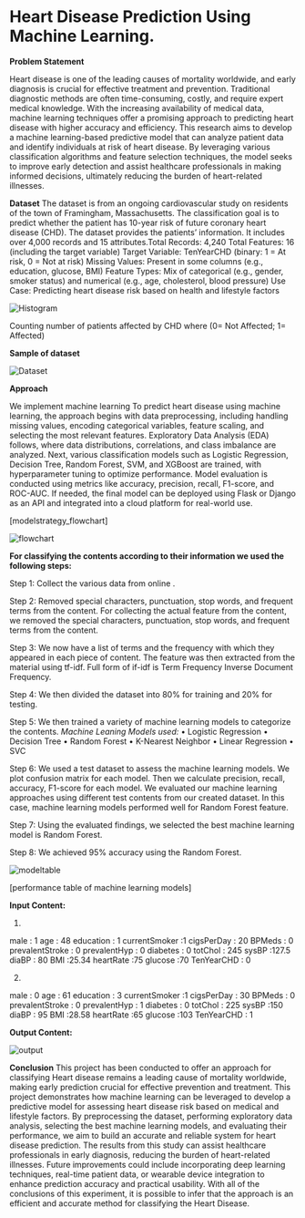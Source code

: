 # Heart Disease Prediction Using Machine Learning.

**Problem Statement**

Heart disease is one of the leading causes of mortality worldwide, and early diagnosis is crucial for effective treatment and prevention. Traditional diagnostic methods are often time-consuming, costly, and require expert medical knowledge. With the increasing availability of medical data, machine learning techniques offer a promising approach to predicting heart disease with higher accuracy and efficiency. This research aims to develop a machine learning-based predictive model that can analyze patient data and identify individuals at risk of heart disease. By leveraging various classification algorithms and feature selection techniques, the model seeks to improve early detection and assist healthcare professionals in making informed decisions, ultimately reducing the burden of heart-related illnesses.

**Dataset**
The dataset is from an ongoing cardiovascular study on residents of the town of Framingham, Massachusetts. The classification goal is to predict whether the patient has 10-year risk of future coronary heart disease (CHD). The dataset provides the patients’ information. It includes over 4,000 records and 15 attributes.Total Records: 4,240
Total Features: 16 (including the target variable)
Target Variable: TenYearCHD (binary: 1 = At risk, 0 = Not at risk)
Missing Values: Present in some columns (e.g., education, glucose, BMI)
Feature Types: Mix of categorical (e.g., gender, smoker status) and numerical (e.g., age, cholesterol, blood pressure)
Use Case: Predicting heart disease risk based on health and lifestyle factors

![Histogram](https://github.com/user-attachments/assets/1d66f71c-88a9-407d-86c2-807d1ab99cee)

Counting number of patients affected by CHD where (0= Not Affected; 1= Affected)

**Sample of dataset**


![Dataset](https://github.com/user-attachments/assets/781d138d-36b3-4f5a-a4ef-f419c94cda80)

**Approach**

We implement machine learning To predict heart disease using machine learning, the approach begins with data preprocessing, including handling missing values, encoding categorical variables, feature scaling, and selecting the most relevant features. Exploratory Data Analysis (EDA) follows, where data distributions, correlations, and class imbalance are analyzed. Next, various classification models such as Logistic Regression, Decision Tree, Random Forest, SVM, and XGBoost are trained, with hyperparameter tuning to optimize performance. Model evaluation is conducted using metrics like accuracy, precision, recall, F1-score, and ROC-AUC. If needed, the final model can be deployed using Flask or Django as an API and integrated into a cloud platform for real-world use.

[modelstrategy_flowchart]

![flowchart](https://github.com/user-attachments/assets/fb1f2f41-5989-4507-8b68-837bb1a15416)

**For classifying the contents according to their information we used the following steps:**

Step 1: Collect the various data from online .

Step 2: Removed special characters, punctuation, stop words, and frequent terms from the content. For collecting the actual feature from the content, we removed the special characters, punctuation, stop words, and frequent terms from the content. 

Step 3: We now have a list of terms and the frequency with which they appeared in each piece of content. The feature was then extracted from the material using tf-idf. Full form of if-idf is Term Frequency Inverse Document Frequency. 

Step 4: We then divided the dataset into 80% for training and 20% for testing. 

Step 5: We then trained a variety of machine learning models to categorize the contents. 
*Machine Leaning Models used:*
•	Logistic Regression
•	Decision Tree
•	Random Forest
•	K-Nearest Neighbor
•	Linear Regression
•	SVC

Step 6: We used a test dataset to assess the machine learning models. We plot confusion matrix for each model. Then we calculate precision, recall, accuracy, F1-score for each model. We evaluated our machine learning approaches using different test contents from our created dataset. In this case, machine learning models performed well for Random Forest feature. 

Step 7: Using the evaluated findings, we selected the best machine learning model is Random Forest. 

Step 8: We achieved 95% accuracy using the Random Forest.

![modeltable](https://github.com/user-attachments/assets/bc587548-6235-4372-ba86-3b0fc38549a5)

[performance table of machine learning models]



**Input Content:**

1. 

male : 1
age : 48
education : 1
currentSmoker :1
cigsPerDay : 20
BPMeds : 0
prevalentStroke : 0
prevalentHyp : 0 
diabetes : 0
totChol : 245
sysBP :127.5
diaBP : 80
BMI :25.34
heartRate :75
glucose :70
TenYearCHD :  0

2.

male : 0
age : 61
education : 3
currentSmoker :1
cigsPerDay : 30
BPMeds : 0
prevalentStroke : 0
prevalentHyp : 1
diabetes : 0
totChol : 225
sysBP :150
diaBP : 95
BMI :28.58
heartRate :65
glucose :103
TenYearCHD :  1

**Output Content:**


![output](https://github.com/user-attachments/assets/3c4de235-e55c-441b-9636-1d41226dc5a8)

**Conclusion**
This project has been conducted to offer an approach for classifying Heart disease remains a leading cause of mortality worldwide, making early prediction crucial for effective prevention and treatment. This project demonstrates how machine learning can be leveraged to develop a predictive model for assessing heart disease risk based on medical and lifestyle factors. By preprocessing the dataset, performing exploratory data analysis, selecting the best machine learning models, and evaluating their performance, we aim to build an accurate and reliable system for heart disease prediction. The results from this study can assist healthcare professionals in early diagnosis, reducing the burden of heart-related illnesses. Future improvements could include incorporating deep learning techniques, real-time patient data, or wearable device integration to enhance prediction accuracy and practical usability. With all of the conclusions of this experiment, it is possible to infer that the approach is an efficient and accurate method for classifying the Heart Disease. 

